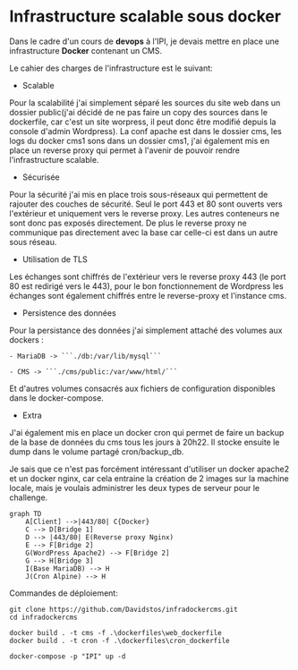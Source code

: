 # Infrastructure scalable sous docker

Dans le cadre d'un cours de **devops** à l'IPI, je devais mettre en place une infrastructure **Docker** contenant un CMS.

Le cahier des charges de l'infrastructure est le suivant:

- Scalable

Pour la scalabilité j'ai simplement séparé les sources du site web dans un dossier public(j'ai décidé de ne pas faire un copy des sources dans le dockerfile, car c'est un site worpress, il peut donc être modifié depuis la console d'admin Wordpress). La conf apache est dans le dossier cms, les logs du docker cms1 sons dans un dossier cms1, j'ai également mis en place un reverse proxy qui permet à l'avenir de pouvoir rendre l'infrastructure scalable.

- Sécurisée

Pour la sécurité j'ai mis en place trois sous-réseaux qui permettent de rajouter des couches de sécurité. Seul le port 443 et 80 sont ouverts vers l'extérieur et uniquement vers le reverse proxy. Les autres conteneurs ne sont donc pas exposés directement. De plus le reverse proxy ne communique pas directement avec la base car celle-ci est dans un autre sous réseau.

- Utilisation de TLS

Les échanges sont chiffrés de l'extérieur vers le reverse proxy 443 (le port 80 est redirigé vers le 443), pour le bon fonctionnement de Wordpress les échanges sont également chiffrés entre le reverse-proxy et l'instance cms.

- Persistence des données

Pour la persistance des données j'ai simplement attaché des volumes aux dockers :

    - MariaDB -> ```./db:/var/lib/mysql```
    
    - CMS -> ```./cms/public:/var/www/html/```

Et d'autres volumes consacrés aux fichiers de configuration disponibles dans le docker-compose.

- Extra

J'ai également mis en place un docker cron qui permet de faire un backup de la base de données du cms tous les jours à 20h22.
Il stocke ensuite le dump dans le volume partagé cron/backup_db.

Je sais que ce n'est pas forcément intéressant d'utiliser un docker apache2 et un docker nginx, car cela entraine la création de 2 images sur la machine locale, mais je voulais administrer les deux types de serveur pour le challenge.

```mermaid
graph TD
    A[Client] -->|443/80| C{Docker}
    C --> D[Bridge 1]
    D --> |443/80| E(Reverse proxy Nginx)
    E --> F[Bridge 2]
    G(WordPress Apache2) --> F[Bridge 2] 
    G --> H[Bridge 3]
    I(Base MariaDB) --> H
    J(Cron Alpine) --> H
```

Commandes de déploiement:

```
git clone https://github.com/Davidstos/infradockercms.git
cd infradockercms

docker build . -t cms -f .\dockerfiles\web_dockerfile
docker build . -t cron -f .\dockerfiles\cron_dockerfile

docker-compose -p "IPI" up -d
```